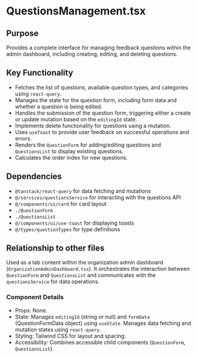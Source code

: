 # QuestionsManagement.tsx

## Purpose
Provides a complete interface for managing feedback questions within the admin dashboard, including creating, editing, and deleting questions.

## Key Functionality
- Fetches the list of questions, available question types, and categories using `react-query`.
- Manages the state for the question form, including form data and whether a question is being edited.
- Handles the submission of the question form, triggering either a create or update mutation based on the `editingId` state.
- Implements delete functionality for questions using a mutation.
- Uses `useToast` to provide user feedback on successful operations and errors.
- Renders the `QuestionForm` for adding/editing questions and `QuestionsList` to display existing questions.
- Calculates the order index for new questions.

## Dependencies
- `@tanstack/react-query` for data fetching and mutations
- `@/services/questionsService` for interacting with the questions API
- `@/components/ui/card` for card layout
- `./QuestionForm`
- `./QuestionsList`
- `@/components/ui/use-toast` for displaying toasts
- `@/types/questionTypes` for type definitions

## Relationship to other files
Used as a tab content within the organization admin dashboard (`OrganizationAdminDashboard.tsx`). It orchestrates the interaction between `QuestionForm` and `QuestionsList` and communicates with the `questionsService` for data operations.

### Component Details
- Props: None.
- State: Manages `editingId` (string or null) and `formData` (QuestionFormData object) using `useState`. Manages data fetching and mutation states using `react-query`.
- Styling: Tailwind CSS for layout and spacing.
- Accessibility: Combines accessible child components (`QuestionForm`, `QuestionsList`).
